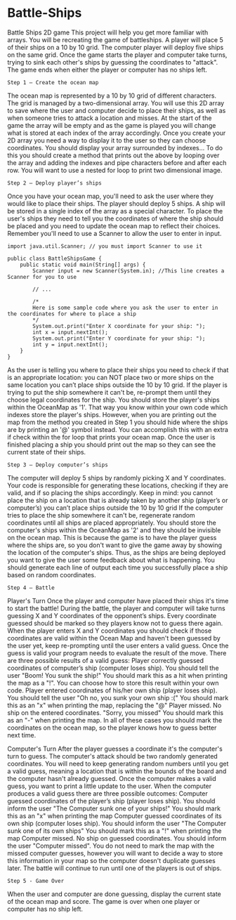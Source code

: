 # Battle-Ships
Battle Ships 2D game
This project will help you get more familiar with arrays. You will be recreating the game of battleships. A player will place 5 of their ships on a 10 by 10 grid. The computer player will deploy five ships on the same grid. Once the game starts the player and computer take turns, trying to sink each other's ships by guessing the coordinates to "attack". The game ends when either the player or computer has no ships left.


    Step 1 – Create the ocean map
The ocean map is represented by a 10 by 10 grid of different characters. The grid is managed by a two-dimensional array. You will use this 2D array to save where the user and computer decide to place their ships, as well as when someone tries to attack a location and misses. At the start of the game the array will be empty and as the game is played you will change what is stored at each index of the array accordingly. Once you create your 2D array you need a way to display it to the user so they can choose coordinates. You should display your array surrounded by indexes... To do this you should create a method that prints out the above by looping over the array and adding the indexes and pipe characters before and after each row. You will want to use a nested for loop to print two dimensional image.


    Step 2 – Deploy player’s ships
Once you have your ocean map, you'll need to ask the user where they would like to place their ships. The player should deploy 5 ships. A ship will be stored in a single index of the array as a special character. To place the user's ships they need to tell you the coordinates of where the ship should be placed and you need to update the ocean map to reflect their choices. Remember you'll need to use a Scanner to allow the user to enter in input.

    import java.util.Scanner; // you must import Scanner to use it

    public class BattleShipsGame {
        public static void main(String[] args) {
            Scanner input = new Scanner(System.in); //This line creates a Scanner for you to use

            // ...

            /* 
            Here is some sample code where you ask the user to enter in the coordinates for where to place a ship
            */
            System.out.print("Enter X coordinate for your ship: ");
            int x = input.nextInt();
            System.out.print("Enter Y coordinate for your ship: ");
            int y = input.nextInt();
        }
    }

As the user is telling you where to place their ships you need to check if that is an appropriate location:
you can NOT place two or more ships on the same location
you can’t place ships outside the 10 by 10 grid.
If the player is trying to put the ship somewhere it can't be, re-prompt them until they choose legal coordinates for the ship.
You should store the player's ships within the OceanMap as '1'. That way you know within your own code which indexes store the player's ships. However, when you are printing out the map from the method you created in Step 1 you should hide where the ships are by printing an '@' symbol instead. You can accomplish this with an extra if check within the for loop that prints your ocean map. Once the user is finished placing a ship you should print out the map so they can see the current state of their ships.


    Step 3 – Deploy computer’s ships
The computer will deploy 5 ships by randomly picking X and Y coordinates. Your code is responsible for generating these locations, checking if they are valid, and if so placing the ships accordingly.
Keep in mind:
you cannot place the ship on a location that is already taken by another ship (player’s or computer’s)
you can’t place ships outside the 10 by 10 grid
If the computer tries to place the ship somewhere it can't be, regenerate random coordinates until all ships are placed appropriately.
You should store the computer's ships within the OceanMap as '2' and they should be invisible on the ocean map. This is because the game is to have the player guess where the ships are, so you don't want to give the game away by showing the location of the computer's ships. Thus, as the ships are being deployed you want to give the user some feedback about what is happening.
You should generate each line of output each time you successfully place a ship based on random coordinates.


    Step 4 – Battle

Player's Turn
Once the player and computer have placed their ships it's time to start the battle! During the battle, the player and computer will take turns guessing X and Y coordinates of the opponent’s ships. Every coordinate guessed should be marked so they players know not to guess there again. When the player enters X and Y coordinates you should check if those coordinates are valid within the Ocean Map and haven't been guessed by the user yet, keep re-prompting until the user enters a valid guess. Once the guess is valid your program needs to evaluate the result of the move.
There are three possible results of a valid guess:
Player correctly guessed coordinates of computer’s ship (computer loses ship).
You should tell the user "Boom! You sunk the ship!"
You should mark this as a hit when printing the map as a "!". You can choose how to store this result within your own code.
Player entered coordinates of his/her own ship (player loses ship).
You should tell the user "Oh no, you sunk your own ship :("
You should mark this as an "x" when printing the map, replacing the "@"
Player missed. No ship on the entered coordinates. "Sorry, you missed"
You should mark this as an "-" when printing the map.
In all of these cases you should mark the coordinates on the ocean map, so the player knows how to guess better next time.

Computer's Turn
After the player guesses a coordinate it's the computer's turn to guess. The computer's attack should be two randomly generated coordinates. You will need to keep generating random numbers until you get a valid guess, meaning a location that is within the bounds of the board and the computer hasn't already guessed. Once the computer makes a valid guess, you want to print a little update to the user.
When the computer produces a valid guess there are three possible outcomes:
Computer guessed coordinates of the player’s ship (player loses ship).
You should inform the user "The Computer sunk one of your ships!"
You should mark this as an "x" when printing the map
Computer guessed coordinates of its own ship (computer loses ship).
You should inform the user "The Computer sunk one of its own ships"
You should mark this as a "!" when printing the map
Computer missed. No ship on guessed coordinates.
You should inform the user "Computer missed".
You do not need to mark the map with the missed computer guesses, however you will want to decide a way to store this information in your map so the computer doesn't duplicate guesses later.
The battle will continue to run until one of the players is out of ships.


    Step 5 - Game Over
When the user and computer are done guessing, display the current state of the ocean map and score. The game is over when one player or computer has no ship left.
